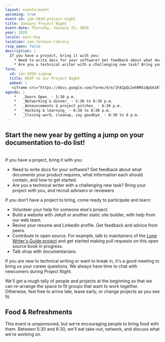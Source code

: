 ```yaml
---
layout: events/event
upcoming: true
event-id: jan-2020-project-night
title: January Project Night
event-date: Thursday, January 23, 2020
year: 2020
locale: east-bay
location: san-lorenzo-library
rsvp_open: false
description: |
  If you have a project, bring it with you:
    * Need to write docs for your software? Get feedback about what documents your product requires, what information each should contain, and how to get started.
    * Are you a technical writer with a challenging new task? Bring your project with you, and recruit advisers or reviewers
form: 
  id: jan-2020-signup
  title: RSVP to our Project Night
  embed: |
   <iframe src="https://docs.google.com/forms/d/e/1FAIpQLSehNRkiBpGk1KlR_LfneMIw2ySLsM77TbwP0LwBtFjT68BD5A/viewform?embedded=true" width="640" height="1234" frameborder="0" marginheight="0" marginwidth="0">Loading…</iframe>
agenda: |
    *   _Doors Open_ - 5:30 p.m.
    *   _Networking & dinner_ - 5:30 to 6:30 p.m.
    *   _Announcements & project pitches_ - 6:30 p.m.
    *   _Hacking & learning_ - 6:30 to 8:30 p.m.
    *   _Closing word, cleanup, say goodbye_ - 8:30 to 9 p.m.
---
```



## Start the new year by getting a jump on your documentation to-do list!
<br/>
If you have a project, bring it with you:

* Need to write docs for your software? Get feedback about what documents your product requires, what information each should contain, and how to get started.
* Are you a technical writer with a challenging new task? Bring your project with you, and recruit advisers or reviewers

If you don't have a project to bring, come ready to participate and learn:

* Volunteer your help for someone else's project.  
* Build a website with Jekyll or another static site builder, with help from our web team.
* Revise your resume and LinkedIn profile. Get feedback and advice from peers.
* Contribute to open source. For example, talk to maintainers of the [Lone Writer's Guide project](https://tinyurl.com/lone-writers) and get started making pull requests on this open source book in progress.
* Talk shop with documentarians.

If you are new to technical writing or want to break in, it's a good meeting to bring us your career questions. We always have time to chat with newcomers during Project Night.

We'll get a rough tally of people and projects at the beginning so that we can re-arrange the space to fit groups that want to work together. Otherwise, feel free to arrive late, leave early, or change projects as you see fit.

## Food & Refreshments

This event is unsponsored, but we're encouraging people to bring food with them. Between 5:30 and 6:30, we'll eat take-out, network, and discuss what we're working on.


